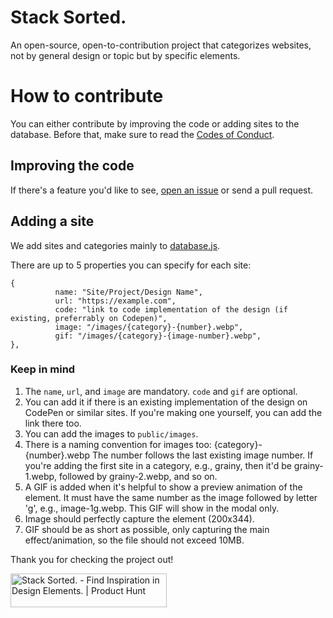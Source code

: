 # Stack Sorted.
An open-source, open-to-contribution project that categorizes websites, not by general design or topic but by specific elements.

# How to contribute
You can either contribute by improving the code or adding sites to the database.
Before that, make sure to read the [Codes of Conduct](https://github.com/juxtopposed/stacksorted/blob/main/CONTRIBUTIONS.md).

## Improving the code
If there's a feature you'd like to see, [open an issue](https://github.com/juxtopposed/stacksorted/issues) or send a pull request.

## Adding a site
We add sites and categories mainly to [database.js](src/database.js). 

There are up to 5 properties you can specify for each site: 

```
{
          name: "Site/Project/Design Name",
          url: "https://example.com",
          code: "link to code implementation of the design (if existing, preferrably on Codepen)",
          image: "/images/{category}-{number}.webp",
          gif: "/images/{category}-{image-number}.webp",
},
```

### Keep in mind
1. The `name`, `url`, and `image` are mandatory. `code` and `gif` are optional. 
2. You can add it if there is an existing implementation of the design on CodePen or similar sites. If you're making one yourself, you can add the link there too.
3. You can add the images to `public/images`. 
4. There is a naming convention for images too: {category}-{number}.webp
The number follows the last existing image number. If you're adding the first site in a category, e.g., grainy, then it'd be grainy-1.webp, followed by grainy-2.webp, and so on.
5. A GIF is added when it's helpful to show a preview animation of the element. It must have the same number as the image followed by letter 'g', e.g., image-1g.webp. This GIF will show in the modal only.
6. Image should perfectly capture the element (200x344).
7. GIF should be as short as possible, only capturing the main effect/animation, so the file should not exceed 10MB.


Thank you for checking the project out!

<a href="https://www.producthunt.com/products/stack-sorted/reviews?utm_source=badge-product_review&utm_medium=badge&utm_souce=badge-stack&#0045;sorted" target="_blank"><img src="https://api.producthunt.com/widgets/embed-image/v1/product_review.svg?product_id=543544&theme=dark" alt="Stack&#0032;Sorted&#0046; - Find&#0032;Inspiration&#0032;in&#0032;Design&#0032;Elements&#0046; | Product Hunt" style="width: 250px; height: 54px;" width="250" height="54" /></a>
